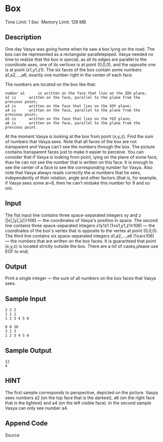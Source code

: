 #  Box
Time Limit: 1 Sec  Memory Limit: 128 MB


## Description

One day Vasya was going home when he saw a box lying on the road. The box can be represented as a rectangular parallelepiped. Vasya needed no time to realize that the box is special, as all its edges are parallel to the coordinate axes, one of its vertices is at point (0,0,0), and the opposite one is at point (x1,y1,z1). The six faces of the box contain some numbers a1,a2,...,a6, exactly one number right in the center of each face.

The numbers are located on the box like that: 

    number a1      is written on the face that lies on the ZOX plane; 
    a2 is      written on the face, parallel to the plane from the previous point; 
    a3 is      written on the face that lies on the XOY plane; 
    a4 is      written on the face, parallel to the plane from the previous point; 
    a5 is      written on the face that lies on the YOZ plane; 
    a6 is      written on the face, parallel to the plane from the previous point. 

At the moment Vasya is looking at the box from point (x,y,z). Find the sum of numbers that Vasya sees. Note that all faces of the box are not transparent and Vasya can't see the numbers through the box. The picture contains transparent faces just to make it easier to perceive. You can consider that if Vasya is looking from point, lying on the plane of some face, than he can not see the number that is written on this face. It is enough to see the center of a face to see the corresponding number for Vasya. Also note that Vasya always reads correctly the ai numbers that he sees, independently of their rotation, angle and other factors (that is, for example, if Vasya sees some ai=6, then he can't mistake this number for 9 and so on). 




## Input
The fist input line contains three space-separated integers xy and z (|x|,|y|,|z|≤106) — the coordinates of Vasya's position in space. The second line contains three space-separated integers x1y1z1 (1≤x1,y1,z1≤106) — the coordinates of the box's vertex that is opposite to the vertex at point (0,0,0). The third line contains six space-separated integers a1,a2,...,a6 (1≤ai≤106) — the numbers that are written on the box faces. 
It is guaranteed that point (x,y,z) is located strictly outside the box.
There are a lof of cases,please use EOF to end;


## Output
Print a single integer — the sum of all numbers on the box faces that Vasya sees.


## Sample Input
```
2 2 2
1 1 1
1 2 3 4 5 6

0 0 10
3 2 3
1 2 3 4 5 6

```
## Sample Output
```
12
4

```

## HINT
The first sample corresponds to perspective, depicted on the picture. Vasya sees numbers a2 (on the top face that is the darkest), a6 (on the right face that is the lightest) and a4 (on the left visible face).
In the second sample Vasya can only see number a4.


## Append Code
Source